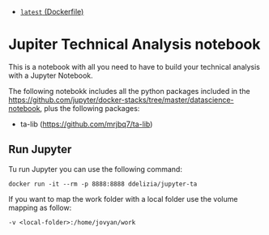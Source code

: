 * [`latest` (Dockerfile)](https://raw.githubusercontent.com/ddelizia/jupyter-ta/master/docker/Dockerfile)

# Jupiter Technical Analysis notebook

This is a notebook with all you need to have to build your technical analysis with a Jupyter Notebook.

The following notebokk includes all the python packages included in the https://github.com/jupyter/docker-stacks/tree/master/datascience-notebook, plus the following packages:

* ta-lib (https://github.com/mrjbq7/ta-lib)

## Run Jupyter

Tu run Jupyter you can use the following command:

```
docker run -it --rm -p 8888:8888 ddelizia/jupyter-ta
```

If you want to map the work folder with a local folder use the volume mapping as follow:

```
-v <local-folder>:/home/jovyan/work
```
